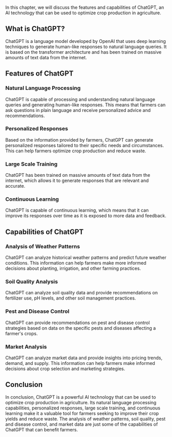 
In this chapter, we will discuss the features and capabilities of ChatGPT, an AI technology that can be used to optimize crop production in agriculture.

What is ChatGPT?
----------------

ChatGPT is a language model developed by OpenAI that uses deep learning techniques to generate human-like responses to natural language queries. It is based on the transformer architecture and has been trained on massive amounts of text data from the internet.

Features of ChatGPT
-------------------

### Natural Language Processing

ChatGPT is capable of processing and understanding natural language queries and generating human-like responses. This means that farmers can ask questions in plain language and receive personalized advice and recommendations.

### Personalized Responses

Based on the information provided by farmers, ChatGPT can generate personalized responses tailored to their specific needs and circumstances. This can help farmers optimize crop production and reduce waste.

### Large Scale Training

ChatGPT has been trained on massive amounts of text data from the internet, which allows it to generate responses that are relevant and accurate.

### Continuous Learning

ChatGPT is capable of continuous learning, which means that it can improve its responses over time as it is exposed to more data and feedback.

Capabilities of ChatGPT
-----------------------

### Analysis of Weather Patterns

ChatGPT can analyze historical weather patterns and predict future weather conditions. This information can help farmers make more informed decisions about planting, irrigation, and other farming practices.

### Soil Quality Analysis

ChatGPT can analyze soil quality data and provide recommendations on fertilizer use, pH levels, and other soil management practices.

### Pest and Disease Control

ChatGPT can provide recommendations on pest and disease control strategies based on data on the specific pests and diseases affecting a farmer's crops.

### Market Analysis

ChatGPT can analyze market data and provide insights into pricing trends, demand, and supply. This information can help farmers make informed decisions about crop selection and marketing strategies.

Conclusion
----------

In conclusion, ChatGPT is a powerful AI technology that can be used to optimize crop production in agriculture. Its natural language processing capabilities, personalized responses, large scale training, and continuous learning make it a valuable tool for farmers seeking to improve their crop yields and reduce waste. The analysis of weather patterns, soil quality, pest and disease control, and market data are just some of the capabilities of ChatGPT that can benefit farmers.
